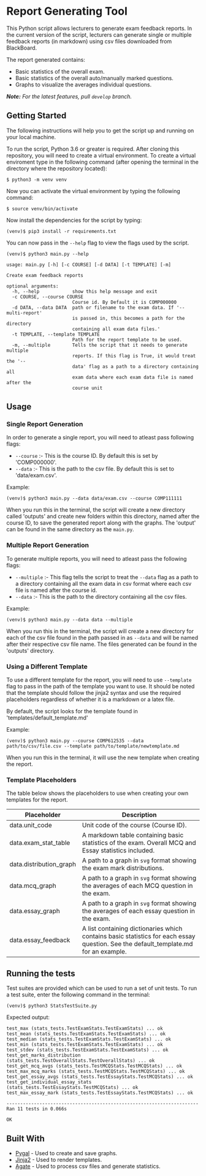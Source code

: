 # Report Generating Tool

This Python script allows lecturers to generate exam feedback reports. In the current version of the script, lecturers can generate single or multiple feedback reports (in markdown) using csv files downloaded from BlackBoard.

The report generated contains:
* Basic statistics of the overall exam.
* Basic statistics of the overall auto/manually marked questions.
* Graphs to visualize the averages individual questions.

*__Note:__ For the latest features, pull `develop` branch.*

## Getting Started
The following instructions will help you to get the script up and running on your local machine.

To run the script, Python 3.6 or greater is required. After cloning this repository, you will need to create a virtual environment. To create a virtual enviroment type in the following command (after opening the terminal in the directory where the repository located):
```
$ python3 -m venv venv
```

Now you can activate the virtual environment by typing the following command:
```
$ source venv/bin/activate
```

Now install the dependencies for the script by typing:
```
(venv)$ pip3 install -r requirements.txt
```

You can now pass in the `--help` flag to view the flags used by the script.

```
(venv)$ python3 main.py --help

usage: main.py [-h] [-c COURSE] [-d DATA] [-t TEMPLATE] [-m]

Create exam feedback reports

optional arguments:
  -h, --help            show this help message and exit
  -c COURSE, --course COURSE
                        Course id. By Default it is COMP000000
  -d DATA, --data DATA  path or filename to the exam data. If '--multi-report'
                        is passed in, this becomes a path for the directory
                        containing all exam data files.'
  -t TEMPLATE, --template TEMPLATE
                        Path for the report template to be used.
  -m, --multiple        Tells the script that it needs to generate multiple
                        reports. If this flag is True, it would treat the '--
                        data' flag as a path to a directory containing all
                        exam data where each exam data file is named after the
                        course unit
```

## Usage

### Single Report Generation
In order to generate a single report, you will need to atleast pass following flags:
* `--course` :- This is the course ID. By default this is set by 'COMP000000'.
* `--data` :- This is the path to the csv file. By default this is set to 'data/exam.csv'.

Example:
```
(venv)$ python3 main.py --data data/exam.csv --course COMP111111
```

When you run this in the terminal, the script will create a new directory called 'outputs' and create new folders within this directory, named after the course ID, to save the generated report along with the graphs. The 'output' can be found in the same directory as the `main.py`.

### Multiple Report Generation
To generate multiple reports, you will need to atleast pass the following flags:
* `--multiple` :- This flag tells the script to treat the `--data` flag as a path to a directory containing all the exam data in csv format where each csv file is named after the course id.
* `--data` :- This is the path to the directory containing all the csv files.

Example:
```
(venv)$ python3 main.py --data data --multiple
```
When you run this in the terminal, the script will create a new directory for each of the csv file found in the path passed in as `--data` and will be named after their respective csv file name. The files generated can be found in the 'outputs' directory.

### Using a Different Template
To use a different template for the report, you will need to use `--template` flag to pass in the path of the template you want to use. It should be noted that the template should follow the jinja2 syntax and use the required placeholders regardless of whether it is a markdown or a latex file.

By default, the script looks for the template found in 'templates/default_template.md'

Example:
```
(venv)$ python3 main.py --course COMP612535 --data path/to/csv/file.csv --template path/to/template/newtemplate.md
```

When you run this in the terminal, it will use the new template when creating the report.

### Template Placeholders
The table below shows the placeholders to use when creating your own templates for the report.

| Placeholder             | Description                                                                                                                         |
|-------------------------|-------------------------------------------------------------------------------------------------------------------------------------|
| data.unit_code          | Unit code of the course (Course ID).                                                                                                |
| data.exam_stat_table    | A markdown table containing basic statistics of the exam. Overall MCQ and Essay statistics included.                                |  
| data.distribution_graph | A path to a graph in `svg` format showing the exam mark distributions.                                                              |
| data.mcq_graph          | A path to a graph in `svg` format showing the averages of each MCQ question in the exam.                                            |
| data.essay_graph        | A path to a graph in `svg` format showing the averages of each essay question in the exam.                                          |
| data.essay_feedback     | A list containing dictionaries which contains basic statistics for each essay question. See the default_template.md for an example. |

## Running the tests
Test suites are provided which can be used to run a set of unit tests. To run a test suite, enter the following command in the terminal:

```
(venv)$ python3 StatsTestSuite.py
```

Expected output:
```
test_max (stats_tests.TestExamStats.TestExamStats) ... ok
test_mean (stats_tests.TestExamStats.TestExamStats) ... ok
test_median (stats_tests.TestExamStats.TestExamStats) ... ok
test_min (stats_tests.TestExamStats.TestExamStats) ... ok
test_stdev (stats_tests.TestExamStats.TestExamStats) ... ok
test_get_marks_distribution (stats_tests.TestOverallStats.TestOverallStats) ... ok
test_get_mcq_avgs (stats_tests.TestMCQStats.TestMCQStats) ... ok
test_max_mcq_marks (stats_tests.TestMCQStats.TestMCQStats) ... ok
test_get_essay_avgs (stats_tests.TestEssayStats.TestMCQStats) ... ok
test_get_individual_essay_stats (stats_tests.TestEssayStats.TestMCQStats) ... ok
test_max_essay_mark (stats_tests.TestEssayStats.TestMCQStats) ... ok

----------------------------------------------------------------------
Ran 11 tests in 0.066s

OK
```


## Built With

* [Pygal](http://www.pygal.org/en/stable/documentation/) - Used to create and save graphs.
* [Jinja2](https://jinja.palletsprojects.com/en/2.11.x/) - Used to render templates.
* [Agate](https://agate.readthedocs.io/en/1.6.1/) - Used to process csv files and generate statistics.
